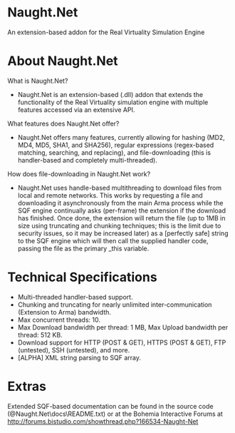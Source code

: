 Naught.Net
==========

An extension-based addon for the Real Virtuality Simulation Engine

About Naught.Net
==========

What is Naught.Net?

- Naught.Net is an extension-based (.dll) addon that extends the functionality of the Real Virtuality simulation engine with multiple features accessed via an extensive API.

What features does Naught.Net offer?

- Naught.Net offers many features, currently allowing for hashing (MD2, MD4, MD5, SHA1, and SHA256), regular expressions (regex-based matching, searching, and replacing), and file-downloading (this is handler-based and completely multi-threaded).

How does file-downloading in Naught.Net work?

- Naught.Net uses handle-based multithreading to download files from local and remote networks. This works by requesting a file and downloading it asynchronously from the main Arma process while the SQF engine continually asks (per-frame) the extension if the download has finished. Once done, the extension will return the file (up to 1MB in size using truncating and chunking techniques; this is the limit due to security issues, so it may be increased later) as a [perfectly safe] string to the SQF engine which will then call the supplied handler code, passing the file as the primary _this variable.

Technical Specifications
==========

- Multi-threaded handler-based support.
- Chunking and truncating for nearly unlimited inter-communication (Extension to Arma) bandwidth.
- Max concurrent threads: 10.
- Max Download bandwidth per thread: 1 MB, Max Upload bandwidth per thread: 512 KB.
- Download support for HTTP (POST & GET), HTTPS (POST & GET), FTP (untested), SSH (untested), and more.
- [ALPHA] XML string parsing to SQF array.

Extras
==========

Extended SQF-based documentation can be found in the source code (@Naught.Net\docs\README.txt) or at the Bohemia Interactive Forums at http://forums.bistudio.com/showthread.php?166534-Naught-Net
